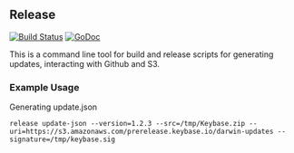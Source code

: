 ## Release

[![Build Status](https://github.com/keybase/client/go/release/actions/workflows/ci.yml/badge.svg)](https://github.com/keybase/client/go/release/actions)
[![GoDoc](https://godoc.org/github.com/keybase/client/go/release?status.svg)](https://godoc.org/github.com/keybase/client/go/release)

This is a command line tool for build and release scripts for generating updates, interacting with Github and S3.

### Example Usage

Generating update.json

```
release update-json --version=1.2.3 --src=/tmp/Keybase.zip --uri=https://s3.amazonaws.com/prerelease.keybase.io/darwin-updates --signature=/tmp/keybase.sig
```
